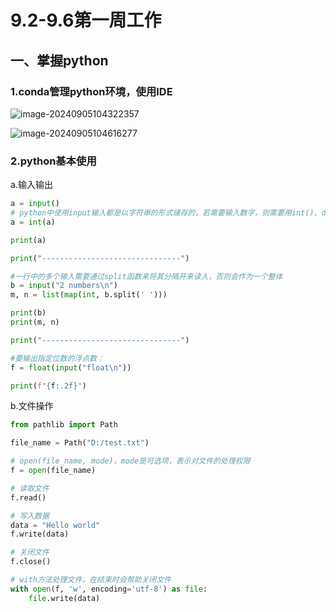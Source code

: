 # 9.2-9.6第一周工作

## 一、掌握python

### 1.conda管理python环境，使用IDE

![image-20240905104322357](C:\Users\SSC\AppData\Roaming\Typora\typora-user-images\image-20240905104322357.png)

![image-20240905104616277](C:\Users\SSC\AppData\Roaming\Typora\typora-user-images\image-20240905104616277.png)



### 2.python基本使用

a.输入输出

```python
a = input()
# python中使用input输入都是以字符串的形式储存的，若需要输入数字，则需要用int()、double()等函数转换
a = int(a)

print(a)

print("-------------------------------")

#一行中的多个输入需要通过split函数来将其分隔开来读入，否则会作为一个整体
b = input("2 numbers\n")
m, n = list(map(int, b.split(' ')))

print(b)
print(m, n)

print("-------------------------------")

#要输出指定位数的浮点数：
f = float(input("float\n"))

print(f"{f:.2f}")
```

b.文件操作

```python
from pathlib import Path

file_name = Path("D:/test.txt")

# open(file_name, mode)，mode是可选项，表示对文件的处理权限
f = open(file_name)

# 读取文件
f.read()

# 写入数据
data = "Hello world"
f.write(data)

# 关闭文件
f.close()

# with方法处理文件，在结束时会帮助关闭文件
with open(f, 'w', encoding='utf-8') as file:
    file.write(data)
```



